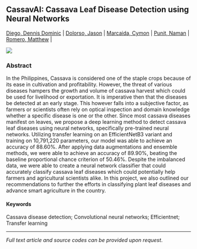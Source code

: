 ## CassavAI: Cassava Leaf Disease Detection using Neural Networks


[Diego, Dennis Dominic](https://www.linkedin.com/in/dennis-dominic-diego) | 
[Dolorso, Jason](https://www.linkedin.com/in/jasondolorso/) | 
[Marcaida, Cymon](https://www.linkedin.com/in/cymonmarcaida/) | 
[Punit, Naman](https://www.linkedin.com/in/naman-punit-42673319) | 
[Romero, Matthew](https://www.linkedin.com/in/matmatromero) | 

<img src="~/images/Cassava.png">

### Abstract

In the Philippines, Cassava is considered one of the staple crops because of its ease in cultivation and profitability. However, the threat of various diseases hampers the growth and volume of cassava harvest which could be used for livelihood or exportation. It is imperative then that the diseases be detected at an early stage. This however falls into a subjective factor, as farmers or scientists often rely on optical inspection and domain knowledge whether a specific disease is one or the other. Since most cassava diseases manifest on leaves, we propose a deep learning method to detect cassava leaf diseases using neural networks, specifically pre-trained neural networks. Utilizing transfer learning on an EfficientNetB3 variant and training on 10,791,220 parameters, our model was able to achieve an accuracy of 88.60%. After applying data augmentations and ensemble methods, we were able to achieve an accuracy of 89.90%, beating the baseline proportional chance criterion of 50.46%. Despite the imbalanced data, we were able to create a neural network classifier that could accurately classify cassava leaf diseases which could potentially help farmers and agricultural scientists alike. In this project, we also outlined our recommendations to further the efforts in classifying plant leaf diseases and advance smart agriculture in the country.

#### Keywords

Cassava disease detection; Convolutional neural networks; Efficientnet; Transfer learning


---

*Full text article and source codes can be provided upon request*.


